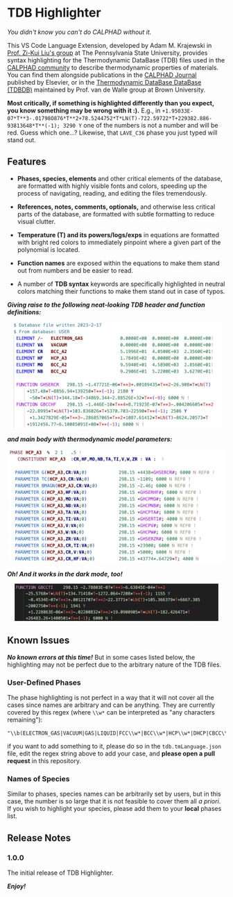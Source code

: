 # TDB Highlighter

_You didn't know you can't do CALPHAD without it._

This VS Code Language Extension, developed by Adam M. Krajewski in [Prof. Zi-Kui Liu's group](https://phaseslab.org) at The Pennsylvania State University, provides syntax highlighting for the Thermodynamic DataBase (TDB) files used in the [CALPHAD community](https://calphad.org) to describe thermodynamic properties of materials. You can find them alongside publications in the [CALPHAD Journal](https://www.sciencedirect.com/journal/calphad) published by Elsevier, or in the [Thermodynamic DataBase DataBase (TDBDB)](https://avdwgroup.engin.brown.edu) maintained by Prof. van de Walle group at Brown University.

**Most critically, if something is highlighted differently than you expect, you know something may be wrong with it :).** E.g., in `+1.95033E-07*T**3-.01798O876*T**2+78.5244752*T*LN(T)-722.59722*T+229382.886-93813648*T**(-1); 3290 Y` one of the numbers is not a number and will be red. Guess which one...? Likewise, that `LAVE_C36` phase you just typed will stand out.

## Features

- **Phases, species, elements** and other critical elements of the database, are formatted with highly visible fonts and colors, speeding up the process of navigating, reading, and editing the files tremendously.

- **References, notes, comments, optionals,** and otherwise less critical parts of the database, are formatted with subtle formatting to reduce visual clutter.

- **Temperature (T) and its powers/logs/exps** in equations are formatted with bright red colors to immediately pinpoint where a given part of the polynomial is located.

- **Function names** are exposed within the equations to make them stand out from numbers and be easier to read.

- A number of **TDB syntax** keywords are specifically highlighted in neutral colors matching their functions to make them stand out in case of typos.

***Giving raise to the following neat-looking TDB header and function definitions:***

<p align="center"><img src="assets/Fig1.png" alt="Example of TDB Highlighter in action" width="480"><p>

***and main body with thermodynamic model parameters:***

<p align="center"><img src="assets/Fig2.png" alt="Example of TDB Highlighter in action" width="500"><p>

***Oh! And it works in the dark mode, too!***

<p align="center"><img src="assets/Fig3.png" alt="Example of TDB Highlighter in action" width="470"><p>


## Known Issues

***No known _errors_ at this time!*** But in some cases listed below, the highlighting may not be perfect due to the arbitrary nature of the TDB files.

### User-Defined Phases
The phase highlighting is not perfect in a way that it will not cover all the cases since names are arbitrary and can be anything. They are currently covered by this regex (where `\\w*` can be interpreted as "any characters remaining"):

    "\\b(ELECTRON_GAS|VACUUM|GAS|LIQUID|FCC\\w*|BCC\\w*|HCP\\w*|DHCP|CBCC\\w*|DOUBLE\\w*|DIA\\w*|DIAMOND\\w*|BCT\\w*|RHO\\w*|ORTHORHOMBIC\\w*|TETRAGONAL\\w*|LAVES\\w*|CEMENTITE\\w*|SIGMA\\w*|MU\\w*|LAMBDA\\w*|ETA\\w*|BETA\\w*|GRAPHITE\\w*|THETA\\w*|GAMMA\\w*|C14|C15|C36|ORT|AMORPHOUS\\w*|\\w*AMORPHOUS|\\w*ALPHA|\\w*PRIME|\\w*BETA|\\w*GAMMA|\\w*DELTA|\\w*EPSILON|\\w*ETA|\\w*MU|\\w*SIGMA|\\w*TAU|\\w*D019|\\w*D83|\\w*A\\d\\d)\\b"

if you want to add something to it, please do so in the `tdb.tmLanguage.json` file, edit the regex string above to add your case, and **please open a pull request** in this repository.

### Names of Species

Similar to phases, species names can be arbitrarily set by users, but in this case, the number is so large that it is not feasible to cover them all _a priori_. If you wish to highlight your species, please add them to your **local** phases list.

## Release Notes

### 1.0.0

The initial release of TDB Highlighter.


***Enjoy!***
